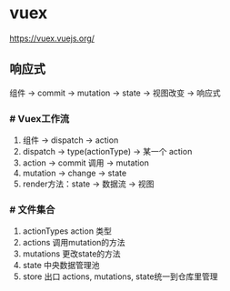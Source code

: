 # vuex

https://vuex.vuejs.org/

## 响应式

组件 -> commit -> mutation -> state -> 视图改变 -> 响应式

### # Vuex工作流

1. 组件 -> dispatch -> action
2. dispatch -> type(actionType) -> 某一个 action
3. action -> commit 调用 -> mutation
4. mutation -> change -> state
5. render方法：state -> 数据流 -> 视图

### # 文件集合

1. actionTypes   action 类型
2. actions       调用mutation的方法
3. mutations     更改state的方法
4. state         中央数据管理池
5. store 出口     actions, mutations, state统一到仓库里管理